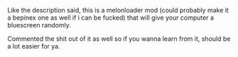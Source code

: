 Like the description said, this is a melonloader mod (could probably make it a bepinex one as well if i can be fucked) that will give your computer a bluescreen randomly. 

Commented the shit out of it as well so if you wanna learn from it, should be a lot easier for ya.